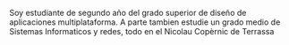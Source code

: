 Soy estudiante de segundo año del grado superior de diseño de aplicaciones multiplataforma.
A parte tambien estudie un grado medio de Sistemas Informaticos y redes, todo en el Nicolau Copèrnic de Terrassa
